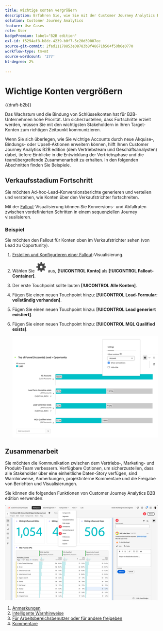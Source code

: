```yaml
---
title: Wichtige Konten vergrößern
description: Erfahren Sie, wie Sie mit der Customer Journey Analytics B2B edition Schlüsselkonten erweitern können.
solution: Customer Journey Analytics
feature: Use Cases
role: User
badgePremium: label="B2B edition"
exl-id: f5294af8-b8dc-4239-b0f7-5c20d39007ee
source-git-commit: 2fad11178853e08783b8f48671b504f50b6e0770
workflow-type: tm+mt
source-wordcount: '277'
ht-degree: 2%

---
```


# Wichtige Konten vergrößern

{{draft-b2b}}

Das Wachstum und die Bindung von Schlüsselkonten hat für B2B-Unternehmen hohe Priorität. Um sicherzustellen, dass Fortschritte erzielt werden, müssen Sie mit den wichtigsten Stakeholdern in Ihren Target-Konten zum richtigen Zeitpunkt kommunizieren.

Wenn Sie sich überlegen, wie Sie wichtige Accounts durch neue Akquise-, Bindungs- oder Upsell-Aktionen erweitern können, hilft Ihnen Customer Journey Analytics B2B edition (dem Vertriebsteam und Geschäftsanalysten) dabei, tiefere Einblicke in die Entwicklung der Vertriebsphase und die teamübergreifende Zusammenarbeit zu erhalten. In den folgenden Abschnitten finden Sie Beispiele.

## Verkaufsstadium Fortschritt

Sie möchten Ad-hoc-Lead-Konversionsberichte generieren und verteilen und verstehen, wie Konten über den Verkaufstrichter fortschreiten.

Mit der [Fallout](/help/analysis-workspace/visualizations/fallout/fallout-flow.md)-Visualisierung können Sie Konversions- und Abfallraten zwischen vordefinierten Schritten in einem sequenziellen Journey visualisieren.

### Beispiel

Sie möchten den Fallout für Konten oben im Verkaufstrichter sehen (von Lead zu Opportunity).

1. [Erstellen und Konfigurieren einer Fallout](/help/analysis-workspace/visualizations/fallout/configuring-fallout.md)-Visualisierung.
1. Wählen Sie ![Einstellung](/help/assets/icons/Setting.svg) aus, **[!UICONTROL Konto]** als **[!UICONTROL Fallout-Container]**.
1. Der erste Touchpoint sollte lauten **[!UICONTROL Alle Konten]**.
1. Fügen Sie einen neuen Touchpoint hinzu: **[!UICONTROL Lead-Formular: vollständig vorhanden]**.
1. Fügen Sie einen neuen Touchpoint hinzu: **[!UICONTROL Lead generiert existiert]**.
1. Fügen Sie einen neuen Touchpoint hinzu: **[!UICONTROL MQL Qualified exists]**.

   ![B2B - Erweiterung wichtiger Accounts - Progression der Vertriebsphase - Fallout](assets/b2b-uc-grow-key-accounts-fallout.png)


## Zusammenarbeit

Sie möchten die Kommunikation zwischen dem Vertriebs-, Marketing- und Produkt-Team verbessern. Verfügbare Optionen, um sicherzustellen, dass alle Stakeholder über eine einheitliche Daten-Story verfügen, sind Warnhinweise, Anmerkungen, projektinterne Kommentare und die Freigabe von Berichten und Visualisierungen.

Sie können die folgenden Funktionen von Customer Journey Analytics B2B edition verwenden:

![B2B-Anwendungsfall - Erweiterung wichtiger Accounts - Zusammenarbeit - Freigabe](assets/b2b-uc-grow-key-accounts-share.png)

1. [Anmerkungen](/help/components/annotations/overview.md)
1. [Intelligente Warnhinweise](/help/components/c-intelligent-alerts/intelligent-alerts.md)
1. [Für Arbeitsbereichsbenutzer oder für andere freigeben](/help/analysis-workspace/curate-share/share-projects.md)
1. [Kommentare](/help/analysis-workspace/build-workspace-project/comment-projects.md)
